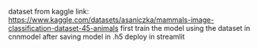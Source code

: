 dataset from kaggle link: https://www.kaggle.com/datasets/asaniczka/mammals-image-classification-dataset-45-animals
first train the model using the dataset in cnnmodel
after saving model in .h5
deploy in streamlit
